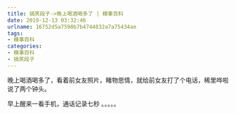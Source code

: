 ```yaml
---
title: 搞笑段子->晚上喝酒喝多了 | 糗事百科
date: 2019-12-13 03:32:46
urlname: 16752d5a7598b7b4744832a7a75434ae
tags: 
- 糗事百科
categories:
- 糗事百科
- 搞笑段子
---
```

晚上喝酒喝多了，看着前女友照片，睹物思情，就给前女友打了个电话，稀里哗啦说了两个钟头。

早上醒来一看手机，通话记录七秒   。。。。。


